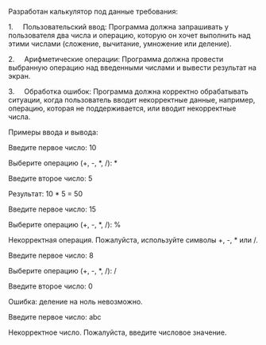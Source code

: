 Разработан калькулятор под данные требования:


1.     Пользовательский ввод: Программа должна запрашивать у пользователя два числа и операцию, которую он хочет выполнить над этими числами (сложение, вычитание, умножение или деление).

2.     Арифметические операции: Программа должна провести выбранную операцию над введенными числами и вывести результат на экран.

3.     Обработка ошибок: Программа должна корректно обрабатывать ситуации, когда пользователь вводит некорректные данные, например, операцию, которая не поддерживается, или вводит некорректные числа.  
  

Примеры ввода и вывода:
  

Введите первое число: 10

Выберите операцию (+, -, *, /): *

Введите второе число: 5

Результат: 10 * 5 = 50
  
Введите первое число: 15

Выберите операцию (+, -, *, /): %

Некорректная операция. Пожалуйста, используйте символы +, -, * или /.

Введите первое число: 8

Выберите операцию (+, -, *, /): /

Введите второе число: 0

Ошибка: деление на ноль невозможно.

Введите первое число: abc

Некорректное число. Пожалуйста, введите числовое значение.
